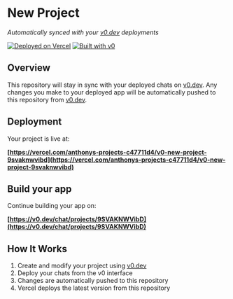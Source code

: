 # New Project

*Automatically synced with your [v0.dev](https://v0.dev) deployments*

[![Deployed on Vercel](https://img.shields.io/badge/Deployed%20on-Vercel-black?style=for-the-badge&logo=vercel)](https://vercel.com/anthonys-projects-c47711d4/v0-new-project-9svaknwvibd)
[![Built with v0](https://img.shields.io/badge/Built%20with-v0.dev-black?style=for-the-badge)](https://v0.dev/chat/projects/9SVAKNWVibD)

## Overview

This repository will stay in sync with your deployed chats on [v0.dev](https://v0.dev).
Any changes you make to your deployed app will be automatically pushed to this repository from [v0.dev](https://v0.dev).

## Deployment

Your project is live at:

**[https://vercel.com/anthonys-projects-c47711d4/v0-new-project-9svaknwvibd](https://vercel.com/anthonys-projects-c47711d4/v0-new-project-9svaknwvibd)**

## Build your app

Continue building your app on:

**[https://v0.dev/chat/projects/9SVAKNWVibD](https://v0.dev/chat/projects/9SVAKNWVibD)**

## How It Works

1. Create and modify your project using [v0.dev](https://v0.dev)
2. Deploy your chats from the v0 interface
3. Changes are automatically pushed to this repository
4. Vercel deploys the latest version from this repository
